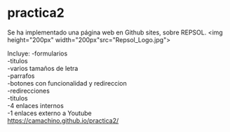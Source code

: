 # practica2
Se ha implementado una página web en Github sites,
sobre REPSOL.
<img height="200px" width="200px"src="Repsol_Logo.jpg">

Incluye:
-formularios <br>
-titulos<br>
-varios tamaños de letra <br>
-parrafos<br>
-botones con funcionalidad y redireccion<br>
-redirecciones<br>
-titulos<br>
-4 enlaces internos<br>
-1 enlaces externo a Youtube<br>
https://camachino.github.io/practica2/


